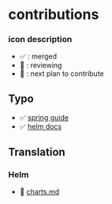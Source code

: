 # contributions

### icon description
- :white_check_mark: : merged
- :repeat: : reviewing
- :memo: : next plan to contribute

## Typo
- :white_check_mark: [spring guide](https://github.com/spring-guides/tut-react-and-spring-data-rest/pull/125)
- :white_check_mark: [helm docs](https://github.com/helm/helm-www/pull/1042)

## Translation
### Helm
- :repeat: [charts.md](https://github.com/helm/helm-www/pull/1044)

